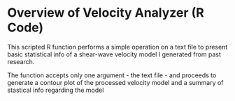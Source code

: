 
# Overview of Velocity Analyzer (R Code)

This scripted R function performs a simple operation
on a text file to present basic statistical info 
of a shear-wave velocity model I generated from 
past research.

The function accepts only one argument - the text file - 
and proceeds to generate a contour plot of the 
processed velocity model and a summary of stastical 
info regarding the model
